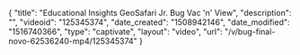 {
    "title": "Educational Insights GeoSafari Jr. Bug Vac 'n' View",
    "description": "",
    "videoid": "125345374",
    "date_created": "1508942146",
    "date_modified": "1516740366",
    "type": "captivate",
    "layout": "video",
    "url": "\/v\/bug-final-novo-62536240-mp4\/125345374"
}